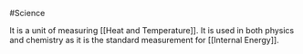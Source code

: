 #Science 

It is a unit of measuring [[Heat and Temperature]]. It is used in both physics and chemistry as it is the standard measurement for [[Internal Energy]]. 
